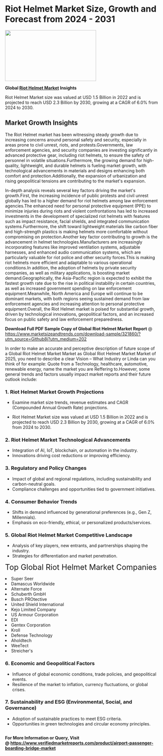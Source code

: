 <H1>Riot Helmet Market Size, Growth and Forecast from 2024 - 2031</H1><img class="aligncenter size-medium wp-image-584254" src="https://thirdeyenews.in/wp-content/uploads/2024/09/Global-Market-Research-300x168.jpeg" alt="" width="300" height="168" /><p><strong>Global&nbsp;<a href="https://www.marketsizeandtrends.com/download-sample/321860/?utm_source=Github8j?utm_medium=202">Riot Helmet Market</a> Insights</strong></p><p>Riot Helmet Market size was valued at USD 1.5 Billion in 2022 and is projected to reach USD 2.3 Billion by 2030, growing at a CAGR of 6.0% from 2024 to 2030.</p><p><h2>Market Growth Insights</h2> <p>The Riot Helmet market has been witnessing steady growth due to increasing concerns around personal safety and security, especially in areas prone to civil unrest, riots, and protests.Governments, law enforcement agencies, and security companies are investing significantly in advanced protective gear, including riot helmets, to ensure the safety of personnel in volatile situations.Furthermore, the growing demand for high-quality, lightweight, and durable helmets is fueling market growth, with technological advancements in materials and designs enhancing both comfort and protection.Additionally, the expansion of urbanization and rising geopolitical tensions are contributing to the market's expansion.</p> <p>In-depth analysis reveals several key factors driving the market's growth.First, the increasing incidence of public protests and civil unrest globally has led to a higher demand for riot helmets among law enforcement agencies.The enhanced need for personal protective equipment (PPE) to minimize injuries during riots and violent confrontations has led to increased investments in the development of specialized riot helmets with features such as impact resistance, facial shields, and integrated communication systems.Furthermore, the shift toward lightweight materials like carbon fiber and high-strength plastics is making helmets more comfortable without compromising on protection.Another key factor contributing to growth is the advancement in helmet technologies.Manufacturers are increasingly incorporating features like improved ventilation systems, adjustable harnesses, and enhanced audio communication systems, which are particularly valuable for riot police and other security forces.This is making riot helmets more efficient and adaptable to various operational conditions.In addition, the adoption of helmets by private security companies, as well as military applications, is boosting market demand.Geographically, the Asia-Pacific region is expected to exhibit the fastest growth rate due to the rise in political instability in certain countries, as well as increased government spending on law enforcement equipment.Meanwhile, North America and Europe will continue to be dominant markets, with both regions seeing sustained demand from law enforcement agencies and increasing attention to personal protective equipment.Overall, the Riot Helmet market is poised for substantial growth, driven by technological innovations, geopolitical factors, and an increased focus on public safety and law enforcement preparedness.</p> <p><span class=""><strong>Download Full PDF Sample Copy of Global Riot Helmet Market Report</strong> @ <a href="https://www.marketsizeandtrends.com/download-sample/321860/?utm_source=Github8j?utm_medium=202" target="_blank">https://www.marketsizeandtrends.com/download-sample/321860/?utm_source=Github8j?utm_medium=202</a></span></p><p>In order to make an accurate and perceptive description of future scope of a Global&nbsp;Riot Helmet Market Market as Global&nbsp;Riot Helmet Market Market of 2025, you need to describe a clear Vision &ndash; What Industry or Linda can you think of for example: Quote from a Technology, healthcare, automotive, renewable energy, name the market you are Reffering to.However, some general trends and factors usually impact market reports and their future outlook include:</p><h3>1.&nbsp;<strong>Riot Helmet Market Growth Projections</strong></h3><ul><li>Examine market size trends, revenue estimates and CAGR (Compounded Annual Growth Rate) projections.</li><li><p>Riot Helmet Market size was valued at USD 1.5 Billion in 2022 and is projected to reach USD 2.3 Billion by 2030, growing at a CAGR of 6.0% from 2024 to 2030.</p></li></ul><h3>2.&nbsp;<strong>Riot Helmet Market Technological Advancements</strong></h3><ul><li>Integration of AI, IoT, blockchain, or automation in the industry.</li><li>Innovations driving cost reductions or improving efficiency.</li></ul><h3>3.&nbsp;<strong>Regulatory and Policy Changes</strong></h3><ul><li>Impact of global and regional regulations, including sustainability and carbon-neutral goals.</li><li>Compliance challenges and opportunities tied to government initiatives.</li></ul><h3>4.&nbsp;<strong>Consumer Behavior Trends</strong></h3><ul><li>Shifts in demand influenced by generational preferences (e.g., Gen Z, Millennials).</li><li>Emphasis on eco-friendly, ethical, or personalized products/services.</li></ul><h3>5.&nbsp;<strong>Global Riot Helmet Market Competitive Landscape</strong></h3><ul><li>Analysis of key players, new entrants, and partnerships shaping the industry.</li><li>Strategies for differentiation and market penetration.</li></ul><p data-pm-slice="1 1 []"><span style="color: inherit; font-family: inherit; font-size: 25px;">Top Global Riot Helmet Market Companies</span></p><div class="" data-test-id=""><p><li>Super Seer</li><li> Damascus Worldwide</li><li> Alternate Force</li><li> Schuberth GmbH</li><li> Busch PROtective</li><li> United Shield International</li><li> Kejo Limited Company</li><li> US Armour Corporation</li><li> EDI</li><li> Gentex Corporation</li><li> Kroll</li><li> Defense Technology</li><li> Aholdtech</li><li> WeeTect</li><li> Streicher's</li></p></div><h3>6.&nbsp;<strong>Economic and Geopolitical Factors</strong></h3><ul><li>Influence of global economic conditions, trade policies, and geopolitical events.</li><li>Resilience of the market to inflation, currency fluctuations, or global crises.</li></ul><h3>7.&nbsp;<strong>Sustainability and ESG (Environmental, Social, and Governance)</strong></h3><ul><li>Adoption of sustainable practices to meet ESG criteria.</li><li>Opportunities in green technologies and circular economy principles.</li></ul><h2><strong style="font-size: 14px;">For More Information or Query, Visit @&nbsp;</strong><a style="background-color: #ffffff; font-size: 14px;" href="https://www.marketsizeandtrends.com/report/riot-helmet-market/" target="_blank">https://www.verifiedmarketreports.com/product/airport-passenger-boarding-bridge-market</a></h2>